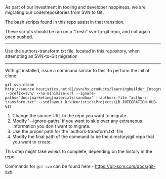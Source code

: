 As part of our investment in tooling and developer happiness, we are migrating our code/repositories from SVN to Git.

The bash scripts found in this repo assist in that transition.

These scripts should be ran on a "fresh" svn-to-git repo, and not again once pushed.

---

Use the authors-transform.txt file, located in this repository, when attempting an SVN-to-Git migration

---

With git installed, issue a command similar to this, to perform the initial clone:

```
git svn clone http://source.heuristics.net:81/svn/hs_products/learningbuilder_IntegrationHub --prefix=svn/ --no-minimize-url --ignore-paths="docs|marketing|materials|sandbox" --authors-file "authors-transform.txt" --stdlayout D:\Heuristics\Projects\LB-INTEGRATION-HUB-GIT
```

1. Change the source URL to the repo you want to migrate
2. Modify '--ignore-paths' if you want to skip over any extraneous information you don't want to migrate.
3. Use the proper path for the 'authors-transform.txt' file
4. Modify the final path of the command to be the directory/git repo that you want to create.

This step might take *weeks* to complete, depending on the history in the repo.

Commands for `git svn` can be found here - https://git-scm.com/docs/git-svn
